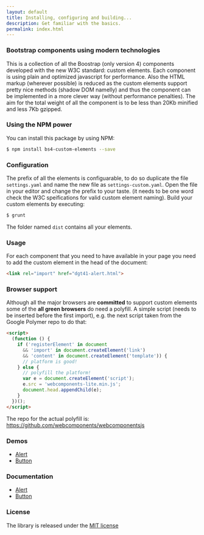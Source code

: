 ```yaml
---
layout: default
title: Installing, configuring and building...
description: Get familiar with the basics.
permalink: index.html
---
```


### Bootstrap components using modern technologies

This is a collection of all the Boostrap (only version 4) components developed with the new W3C standard: custom elements. Each component is using plain and optimized javascript for performance. Also the HTML markup (wherever possible) is reduced as the custom elements support pretty nice methods (shadow DOM namelly) and thus the component can be implemented in a more clever way (without performance penalties).
The aim for the total weight of all the component is to be less than 20Kb minified and less 7Kb gzipped.

### Using the NPM power

You can install this package by using NPM:
```bash
$ npm install bs4-custom-elements --save
```

### Configuration

The prefix of all the elements is configuarable, to do so duplicate the file `settings.yaml` and name the new file as `settings-custom.yaml`. Open the file in your editor and change the prefix to your taste. (it needs to be one word check the W3C speifications for valid custom element naming).
Build your custom elements by executing:
```bash
$ grunt
```
The folder named `dist` contains all your elements.

### Usage

For each component that you need to have available in your page you need to add the custom element in the head of the document:
```html
<link rel="import" href="dgt41-alert.html">
```

### Browser support

Although all the major browsers are **committed** to support custom elements some of the **all green browsers** do need a polyfill. A simple script (needs to be inserted before the first import), e.g. the next script taken from the Google Polymer repo  to do that:
```html
<script>
  (function () {
    if ('registerElement' in document
      && 'import' in document.createElement('link')
      && 'content' in document.createElement('template')) {
      // platform is good!
    } else {
      // polyfill the platform!
      var e = document.createElement('script');
      e.src = 'webcomponents-lite.min.js';
      document.head.appendChild(e);
    }
  })();
</script>
```
The repo for the actual polyfill is: https://github.com/webcomponents/webcomponentsjs

### Demos
- [Alert](alert-demo.html)
- [Button](button-demo.html) 

### Documentation
- [Alert](alert-doc.html)
- [Button](button-doc.html)

### License

The library is released under the [MIT license](LICENSE)
